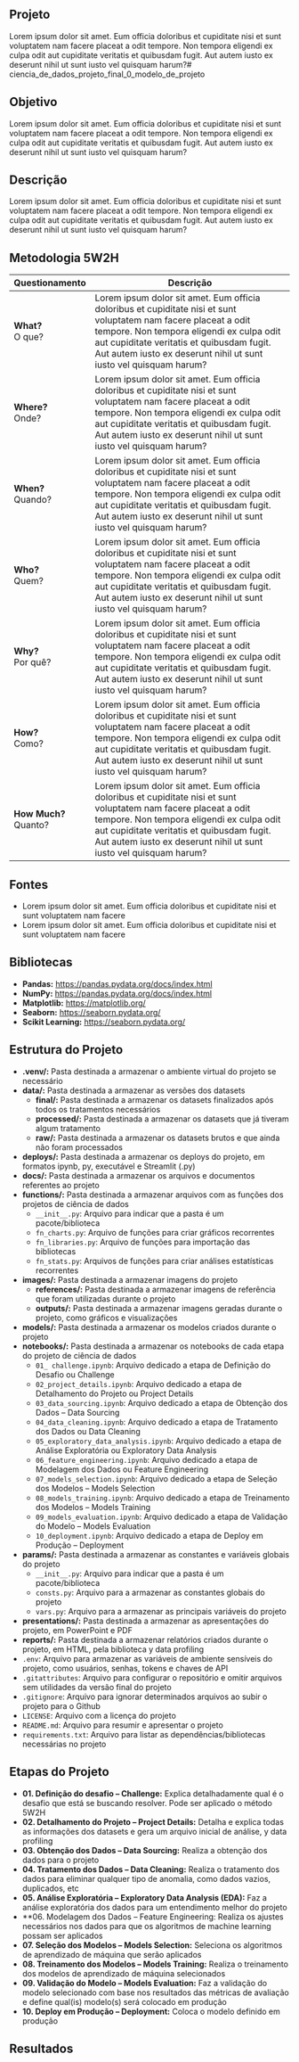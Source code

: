  ## Projeto
Lorem ipsum dolor sit amet. Eum officia doloribus et cupiditate nisi et sunt voluptatem nam facere placeat a odit tempore. Non tempora eligendi ex culpa odit aut cupiditate veritatis et quibusdam fugit. Aut autem iusto ex deserunt nihil ut sunt iusto vel quisquam harum?# ciencia_de_dados_projeto_final_0_modelo_de_projeto


## Objetivo
Lorem ipsum dolor sit amet. Eum officia doloribus et cupiditate nisi et sunt voluptatem nam facere placeat a odit tempore. Non tempora eligendi ex culpa odit aut cupiditate veritatis et quibusdam fugit. Aut autem iusto ex deserunt nihil ut sunt iusto vel quisquam harum?


## Descrição
Lorem ipsum dolor sit amet. Eum officia doloribus et cupiditate nisi et sunt voluptatem nam facere placeat a odit tempore. Non tempora eligendi ex culpa odit aut cupiditate veritatis et quibusdam fugit. Aut autem iusto ex deserunt nihil ut sunt iusto vel quisquam harum?


## Metodologia 5W2H
|**Questionamento** |**Descrição**|
|---------|-------|
|**What?**<br>O que? | Lorem ipsum dolor sit amet. Eum officia doloribus et cupiditate nisi et sunt voluptatem nam facere placeat a odit tempore. Non tempora eligendi ex culpa odit aut cupiditate veritatis et quibusdam fugit. Aut autem iusto ex deserunt nihil ut sunt iusto vel quisquam harum?|
|**Where?**<br>Onde? | Lorem ipsum dolor sit amet. Eum officia doloribus et cupiditate nisi et sunt voluptatem nam facere placeat a odit tempore. Non tempora eligendi ex culpa odit aut cupiditate veritatis et quibusdam fugit. Aut autem iusto ex deserunt nihil ut sunt iusto vel quisquam harum?|
|**When?**<br>Quando? | Lorem ipsum dolor sit amet. Eum officia doloribus et cupiditate nisi et sunt voluptatem nam facere placeat a odit tempore. Non tempora eligendi ex culpa odit aut cupiditate veritatis et quibusdam fugit. Aut autem iusto ex deserunt nihil ut sunt iusto vel quisquam harum?|
|**Who?**<br>Quem? | Lorem ipsum dolor sit amet. Eum officia doloribus et cupiditate nisi et sunt voluptatem nam facere placeat a odit tempore. Non tempora eligendi ex culpa odit aut cupiditate veritatis et quibusdam fugit. Aut autem iusto ex deserunt nihil ut sunt iusto vel quisquam harum?|
|**Why?**<br>Por quê? | Lorem ipsum dolor sit amet. Eum officia doloribus et cupiditate nisi et sunt voluptatem nam facere placeat a odit tempore. Non tempora eligendi ex culpa odit aut cupiditate veritatis et quibusdam fugit. Aut autem iusto ex deserunt nihil ut sunt iusto vel quisquam harum?|
|**How?**<br>Como? | Lorem ipsum dolor sit amet. Eum officia doloribus et cupiditate nisi et sunt voluptatem nam facere placeat a odit tempore. Non tempora eligendi ex culpa odit aut cupiditate veritatis et quibusdam fugit. Aut autem iusto ex deserunt nihil ut sunt iusto vel quisquam harum?|
|**How Much?**<br>Quanto? | Lorem ipsum dolor sit amet. Eum officia doloribus et cupiditate nisi et sunt voluptatem nam facere placeat a odit tempore. Non tempora eligendi ex culpa odit aut cupiditate veritatis et quibusdam fugit. Aut autem iusto ex deserunt nihil ut sunt iusto vel quisquam harum?|


## Fontes
- Lorem ipsum dolor sit amet. Eum officia doloribus et cupiditate nisi et sunt voluptatem nam facere
- Lorem ipsum dolor sit amet. Eum officia doloribus et cupiditate nisi et sunt voluptatem nam facere


## Bibliotecas
- **Pandas:** https://pandas.pydata.org/docs/index.html
- **NumPy:** https://pandas.pydata.org/docs/index.html
- **Matplotlib:** https://matplotlib.org/
- **Seaborn:** https://seaborn.pydata.org/
- **Scikit Learning:** https://seaborn.pydata.org/


## Estrutura do Projeto
- **.venv/:** Pasta destinada a armazenar o ambiente virtual do projeto se necessário
- **data/:** Pasta destinada a armazenar as versões dos datasets
    - **final/:** Pasta destinada a armazenar os datasets finalizados após todos os tratamentos necessários
    - **processed/:** Pasta destinada a armazenar os datasets que já tiveram algum tratamento
    - **raw/:** Pasta destinada a armazenar os datasets brutos e que ainda não foram processados
- **deploys/:** Pasta destinada a armazenar os deploys do projeto, em formatos ipynb, py, executável e Streamlit (.py)
- **docs/:** Pasta destinada a armazenar os arquivos e documentos referentes ao projeto
- **functions/:** Pasta destinada a armazenar arquivos com as funções dos projetos de ciência de dados
    - `__init__.py`: Arquivo para indicar que a pasta é um pacote/biblioteca
    - `fn_charts.py`: Arquivo de funções para criar gráficos recorrentes
    - `fn_libraries.py`: Arquivo de funções para importação das bibliotecas
    - `fn_stats.py`: Arquivos de funções para criar análises estatísticas recorrentes
- **images/:** Pasta destinada a armazenar imagens do projeto
    - **references/:** Pasta destinada a armazenar imagens de referência que foram utilizadas durante o projeto
    - **outputs/:** Pasta destinada a armazenar imagens geradas durante o projeto, como gráficos e visualizações
- **models/:** Pasta destinada a armazenar os modelos criados durante o projeto
- **notebooks/:** Pasta destinada a armazenar os notebooks de cada etapa do projeto de ciência de dados
    - `01_ challenge.ipynb`: Arquivo dedicado a etapa de Definição do Desafio ou Challenge
    - `02_project_details.ipynb`: Arquivo dedicado a etapa de Detalhamento do Projeto ou Project Details
    - `03_data_sourcing.ipynb`: Arquivo dedicado a etapa de Obtenção dos Dados – Data Sourcing
    - `04_data_cleaning.ipynb`: Arquivo dedicado a etapa de Tratamento dos Dados ou Data Cleaning
    - `05_exploratory_data_analysis.ipynb`: Arquivo dedicado a etapa de Análise Exploratória ou Exploratory Data Analysis 
    - `06_feature_engineering.ipynb`: Arquivo dedicado a etapa de Modelagem dos Dados ou Feature Engineering
    - `07_models_selection.ipynb`: Arquivo dedicado a etapa de Seleção dos Modelos – Models Selection
    - `08_models_training.ipynb`: Arquivo dedicado a etapa de Treinamento dos Modelos – Models Training
    - `09_models_evaluation.ipynb`: Arquivo dedicado a etapa de Validação do Modelo – Models Evaluation
    - `10_deployment.ipynb`: Arquivo dedicado a etapa de Deploy em Produção – Deployment
- **params/:** Pasta destinada a armazenar as constantes e variáveis globais do projeto
    - `__init__.py`: Arquivo para indicar que a pasta é um pacote/biblioteca
    - `consts.py`: Arquivo para a armazenar as constantes globais do projeto
    - `vars.py`: Arquivo para a armazenar as principais variáveis do projeto
- **presentations/:** Pasta destinada a armazenar as apresentações do projeto, em PowerPoint e PDF
- **reports/:** Pasta destinada a armazenar relatórios criados durante o projeto, em HTML, pela biblioteca y data profiling
- `.env`: Arquivo para armazenar as variáveis de ambiente sensíveis do projeto, como usuários, senhas, tokens e chaves de API
- `.gitattributes`: Arquivo para configurar o repositório e omitir arquivos sem utilidades da versão final do projeto
- `.gitignore`: Arquivo para ignorar determinados arquivos ao subir o projeto para o Github
- `LICENSE`: Arquivo com a licença do projeto
- `README.md`: Arquivo para resumir e apresentar o projeto
- `requirements.txt`: Arquivo para listar as dependências/bibliotecas necessárias no projeto


## Etapas do Projeto
- **01. Definição do desafio – Challenge:** Explica detalhadamente qual é o desafio que está se buscando resolver. Pode ser aplicado o método 5W2H
- **02. Detalhamento do Projeto – Project Details:** Detalha e explica todas as informações dos datasets e gera um arquivo inicial de análise, y data profiling
- **03. Obtenção dos Dados – Data Sourcing:** Realiza a obtenção dos dados para o projeto
- **04. Tratamento dos Dados – Data Cleaning:** Realiza o tratamento dos dados para eliminar qualquer tipo de anomalia, como dados vazios, duplicados, etc
- **05. Análise Exploratória – Exploratory Data Analysis (EDA):** Faz a análise exploratória dos dados para um entendimento melhor do projeto
- **06. Modelagem dos Dados – Feature Engineering: Realiza os ajustes necessários nos dados para que os algoritmos de machine learning possam ser aplicados
- **07. Seleção dos Modelos – Models Selection:** Seleciona os algoritmos de aprendizado de máquina que serão aplicados
- **08. Treinamento dos Modelos – Models Training:** Realiza o treinamento dos modelos de aprendizado de máquina selecionados
- **09. Validação do Modelo – Models Evaluation:** Faz a validação do modelo selecionado com base nos resultados das métricas de avaliação e define qual(is) modelo(s) será colocado em produção
- **10. Deploy em Produção – Deployment:** Coloca o modelo definido em produção


## Resultados
